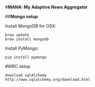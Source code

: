 #**MANA: My Adaptive News Aggregator**

##**Mongo setup**

Install MongoDB for OSX:
```
brew update
brew install mongodb
```

Install PyMongo: 
```
pip install pymongo
```

#WRC setup
```
download sqlAlchemy
http://www.sqlalchemy.org/download.html
```
